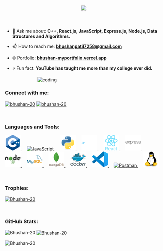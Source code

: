 <h1 align="center">
<a href="https://git.io/typing-svg">
    <img src="https://readme-typing-svg.herokuapp.com/?lines=Hello,+There!+👋;I+am+Bhushan...;Welcome+to+My+Github+Profile!&center=true&size=30">
</a>
</h1>

<br>

- 💬 Ask me about: **C++, React.js, JavaScript, Express.js, Node.js, Data Structures and Algorithms.**

- 📫 How to reach me: **bhushanpatil7258@gmail.com**

- 🌐 Portfolio: **[bhushan-myportfolio.vercel.app](https://bhushan-myportfolio.vercel.app/)**

- ⚡ Fun fact: **YouTube has taught me more than my college ever did.**

<img align="right" width="400" alt="coding"  src="https://physicsgurukul.files.wordpress.com/2019/02/character-1.gif"/>


<br>
<h3 align="left">Connect with me:</h3>
<p align="left">
<a href="https://www.linkedin.com/in/bhushan-patil-11410a173/" target="blank"><img align="center" src="https://raw.githubusercontent.com/rahuldkjain/github-profile-readme-generator/master/src/images/icons/Social/linked-in-alt.svg" alt="bhushan-20" height="30" width="40" /></a>
<a href="https://leetcode.com/u/Bhushan-20/" target="blank"><img align="center" src="https://raw.githubusercontent.com/rahuldkjain/github-profile-readme-generator/master/src/images/icons/Social/leet-code.svg" alt="bhushan-20" height="30" width="40" /></a>
</p>

<br>

<h3 align="left">Languages and Tools:</h3>
<p align="left"> 
  <a href="https://www.cplusplus.com/" target="_blank" rel="noreferrer"> 
    <img src="https://raw.githubusercontent.com/devicons/devicon/master/icons/cplusplus/cplusplus-original.svg" alt="C++" width="50" height="50"/> 
  </a> 
  &nbsp; &nbsp;
  <a href="https://www.javascript.com/" target="_blank" rel="noreferrer"> 
    <img src="https://upload.wikimedia.org/wikipedia/commons/thumb/9/99/Unofficial_JavaScript_logo_2.svg/768px-Unofficial_JavaScript_logo_2.svg.png?20141107110902"       alt="JavaScript" width="50" height="50"/> 
  </a> 
  &nbsp; &nbsp;
  <a href="https://www.python.org/" target="_blank" rel="noreferrer"> 
    <img src="https://raw.githubusercontent.com/devicons/devicon/master/icons/python/python-original.svg" alt="Python" width="50" height="50"/> 
  </a>
  &nbsp; &nbsp;
    <a href="https://tailwindcss.com/" target="_blank" rel="noreferrer"> 
      <img src="https://raw.githubusercontent.com/devicons/devicon/master/icons/tailwindcss/tailwindcss-original-wordmark.svg" alt="Tailwind" width="50"       height="50"/> 
    </a>
    &nbsp; &nbsp;
  <a href="https://react.dev/" target="_blank" rel="noreferrer"> 
    <img src="https://raw.githubusercontent.com/devicons/devicon/master/icons/react/react-original-wordmark.svg" alt="React.js" width="50" height="50"/>
  </a> 
  &nbsp; &nbsp;
  <a href="https://expressjs.com/" target="_blank" rel="noreferrer"> 
    <img src="https://raw.githubusercontent.com/devicons/devicon/master/icons/express/express-original-wordmark.svg" alt="Express.js" width="50" height="50"/> 
  </a> 
  &nbsp; &nbsp;
  <a href="https://nodejs.org/" target="_blank" rel="noreferrer"> 
    <img src="https://raw.githubusercontent.com/devicons/devicon/master/icons/nodejs/nodejs-original-wordmark.svg" alt="Node.js" width="50" height="50"/> 
  </a> 
  &nbsp; &nbsp;
  <a href="https://www.mysql.com/" target="_blank" rel="noreferrer"> 
    <img src="https://raw.githubusercontent.com/devicons/devicon/master/icons/mysql/mysql-original-wordmark.svg" alt="MySQL" width="50" height="50"/> 
  </a> 
  &nbsp; &nbsp;
  <a href="https://www.mongodb.com/" target="_blank" rel="noreferrer"> 
    <img src="https://raw.githubusercontent.com/devicons/devicon/master/icons/mongodb/mongodb-original-wordmark.svg" alt="MongoDB" width="50" height="50"/>
  </a> 
  &nbsp; &nbsp;
  <a href="https://www.docker.com/" target="_blank" rel="noreferrer"> 
    <img src="https://raw.githubusercontent.com/devicons/devicon/master/icons/docker/docker-original-wordmark.svg" alt="Docker" width="50" height="50"/> 
  </a>
  &nbsp; &nbsp;
  <a href="https://code.visualstudio.com/" target="_blank" rel="noreferrer"> 
    <img src="https://raw.githubusercontent.com/devicons/devicon/master/icons/vscode/vscode-original.svg" alt="VSCode" width="50" height="50"/> 
  </a>
  &nbsp; &nbsp;
  <a href="https://www.postman.com/" target="_blank" rel="noreferrer"> 
    <img src="https://www.vectorlogo.zone/logos/getpostman/getpostman-icon.svg" alt="Postman" width="50" height="50"/> 
  </a>
  &nbsp; &nbsp;
  <a href="https://www.linux.org/" target="_blank" rel="noreferrer"> 
    <img src="https://raw.githubusercontent.com/devicons/devicon/master/icons/linux/linux-original.svg" alt="Linux" width="50" height="50"/> 
  </a> 
</p>

<br>
<h3 align="left">Trophies:</h3>
<p align="left"> <a href="https://github.com/ryo-ma/github-profile-trophy" ><img src="https://github-profile-trophy.vercel.app/?username=Bhushan-20&row=1&column=3&margin-w=15&margin-h=15" alt="Bhushan-20" /></a> </p>

<br>
 
<h3 align="left">GitHub Stats:</h3>
<p><img align="left" src="https://github-readme-stats.vercel.app/api/top-langs?username=Bhushan-20&show_icons=true&locale=en&layout=compact" alt="Bhushan-20" /></p>

<p>&nbsp;<img align="center" src="https://github-readme-stats.vercel.app/api?username=Bhushan-20&show_icons=true&locale=en" alt="Bhushan-20" /></p>

<p><img align="center" src="https://github-readme-streak-stats.herokuapp.com/?user=Bhushan-20&" alt="Bhushan-20" /></p>
